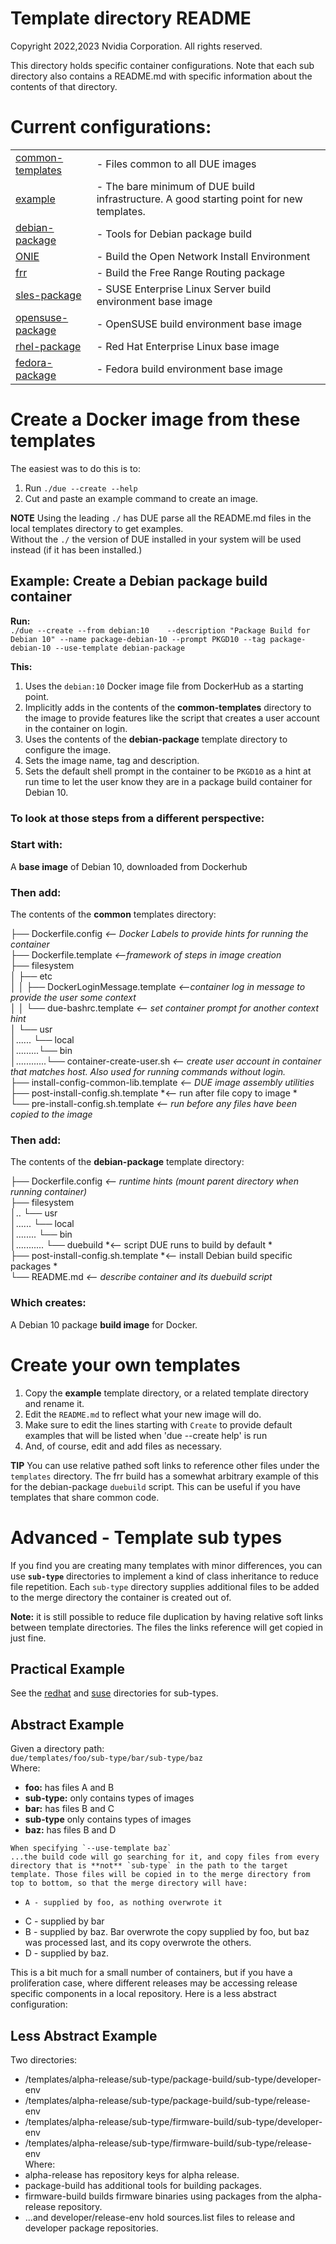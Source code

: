 # Template directory README
Copyright 2022,2023 Nvidia Corporation.  All rights reserved.

This directory holds specific container configurations.
Note that each sub directory also contains a README.md with
specific information about the contents of that directory.

# Current configurations:

|                                                  |   |
|------------------------------------------------- |---|
|[common-templates](./common-templates)            |- Files common to all DUE images|
|[example](./example)                              |- The bare minimum of DUE build infrastructure. A good starting point for new templates.|
|[debian-package](./debian-package)                |- Tools for Debian package build|
|[ONIE](./onie)                                    |- Build the Open Network Install Environment|
|[frr](./frr)                                      |- Build the Free Range Routing package|
|[sles-package](./suse/sub-type/sles-package)      |- SUSE Enterprise Linux Server build environment base image|
|[opensuse-package](suse/sub-type/opensuse-package)|- OpenSUSE build environment base image|
|[rhel-package](redhat/sub-type/rhel-package)      |- Red Hat Enterprise Linux base image |
|[fedora-package](redhat/sub-type/fedora-package)  |- Fedora build environment base image|



# Create a Docker image from these templates
The easiest was to do this is to:  
  1. Run `./due --create --help`  
  2. Cut and paste an example command to create an image.   


**NOTE** Using the leading `./` has DUE parse all the README.md files in the local templates directory to get examples.  
Without the `./` the version of DUE installed in your system will be used instead (if it has been installed.)  
  
## Example:  Create a Debian package build container  
**Run:**  
`./due --create --from debian:10    --description "Package Build for Debian 10" --name package-debian-10 --prompt PKGD10 --tag package-debian-10 --use-template debian-package`  
  
**This:**  
1. Uses the `debian:10` Docker image file from DockerHub as a starting point.  
2. Implicitly adds in the contents of the **common-templates** directory to the image to provide features like the script that creates a user account in the container on login.  
3. Uses the contents of the **debian-package** template directory to configure the image.  
4. Sets the image name, tag and description.  
5. Sets the default shell prompt in the container to be `PKGD10` as a hint at run time to let the user know they are in a package build container for Debian 10.  

### To look at those steps from a different perspective:

### Start with:  
A **base image** of Debian 10, downloaded from Dockerhub

### Then add:
The contents of the **common** templates directory:

├── Dockerfile.config    *<-- Docker Labels to provide hints for running the container*  
├── Dockerfile.template  *<--framework of steps in image creation*  
├── filesystem  
│   ├── etc  
│   │   ├── DockerLoginMessage.template  *<--container log in message to provide the user some context*  
│   │   └── due-bashrc.template          *<-- set container prompt for another context hint*  
│   └── usr  
│...... └── local  
│.........└── bin  
│............└── container-create-user.sh  *<-- create user account in container that matches host. Also used for running commands without login.*  
├── install-config-common-lib.template     *<-- DUE image assembly utilities*    
├── post-install-config.sh.template        *<-- run after file copy to image *  
└── pre-install-config.sh.template         *<-- run before any files have been copied to the image*

### Then add:
The contents of the **debian-package** template directory:

├── Dockerfile.config  *<-- runtime hints (mount parent directory when running container)*  
├── filesystem  
│.. └── usr  
│...... └── local  
│........ └── bin  
│........... └── duebuild  *<-- script DUE runs to build by default *  
├── post-install-config.sh.template  *<-- install Debian build specific packages *  
└── README.md  *<-- describe container and its duebuild script*  

### Which creates:
A Debian 10 package **build image** for Docker.


# Create your own templates

 1. Copy the **example** template directory, or a related template directory and rename it.  
 2. Edit the `README.md` to reflect what your new image will do.  
 3. Make sure to edit the lines starting with `Create` to provide default examples
     that will be listed when 'due --create help' is run  
 4. And, of course, edit and add files as necessary.  

**TIP** You can use relative pathed soft links to reference other files under the `templates` directory. The frr build has a somewhat arbitrary example of this for the debian-package `duebuild` script. This can be useful if you have templates that share common code.  

# Advanced - Template sub types

If you find you are creating many templates with minor differences, you can use **`sub-type`** directories to implement
a kind of class inheritance to reduce file repetition. Each `sub-type` directory supplies additional files to be
added to the merge directory the container is created out of. 

**Note:** it is still possible to reduce file duplication by having relative soft links between template directories. The files the links reference will get copied in just fine.

## Practical Example
See the [redhat](./redhat) and [suse](./suse) directories for sub-types.  


## Abstract Example
Given a directory path:  
  `due/templates/foo/sub-type/bar/sub-type/baz`  
  Where:  
  *    **foo:** has files A and B  
  *    **sub-type:** only contains types of images  
  *    **bar:** has files B and C  
  *    **sub-type** only contains types of images  
  *    **baz:** has files B and D  
	
	When specifying `--use-template baz`  
	...the build code will go searching for it, and copy files from every directory that is **not** `sub-type` in the path to the target template. Those files will be copied in to the merge directory from top to bottom, so that the merge directory will have:
  * 	A - supplied by foo, as nothing overwrote it
  * C - supplied by bar
  * B - supplied by baz. Bar overwrote the copy supplied by foo, but baz was processed last, and its copy overwrote the others.
  * D - supplied by baz.  
  
This is a bit much for a small number of containers, but if you have a proliferation case, where different releases may be accessing release specific components in a local repository. Here is a less abstract configuration:

## Less Abstract Example
  Two directories:  
  * /templates/alpha-release/sub-type/package-build/sub-type/developer-env 
  * /templates/alpha-release/sub-type/package-build/sub-type/release-env  
  * /templates/alpha-release/sub-type/firmware-build/sub-type/developer-env  
  * /templates/alpha-release/sub-type/firmware-build/sub-type/release-env  
Where: 
  * alpha-release has repository keys for alpha release.  
  * package-build has additional tools for building packages.  
  * firmware-build builds firmware binaries using packages from the alpha-release repository.  
  * ...and developer/release-env hold sources.list files to release and developer package repositories.  



 
  

